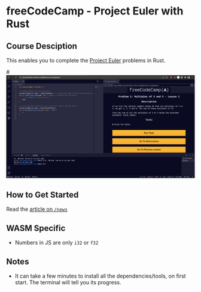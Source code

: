 # freeCodeCamp - Project Euler with Rust

## Course Desciption

This enables you to complete the [Project Euler](https://projecteuler.net/) problems in Rust.

#![Euler in Rust](.vscode/euler-rust-gitpod.png)

## How to Get Started

Read the [article on `/news`](https://freecodecamp.org/news/freecodecamp-project-euler-challenges-in-rust/)

## WASM Specific

- Numbers in JS are only `i32` or `f32`

## Notes

- It can take a few minutes to install all the dependencies/tools, on first start. The terminal will tell you its progress.
